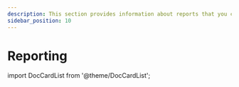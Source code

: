 ```yaml
---
description: This section provides information about reports that you can generate in Syskit Point.
sidebar_position: 10
---
```


# Reporting

import DocCardList from '@theme/DocCardList';

<DocCardList />